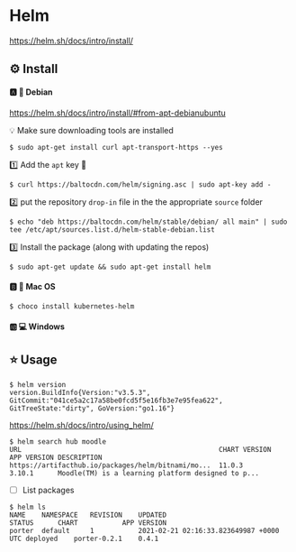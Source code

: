 # Helm

https://helm.sh/docs/intro/install/

## :gear: Install

#### :a: :penguin: Debian

https://helm.sh/docs/intro/install/#from-apt-debianubuntu

:bulb: Make sure downloading tools are installed

```
$ sudo apt-get install curl apt-transport-https --yes
```

:one: Add the `apt` key :key:

```
$ curl https://baltocdn.com/helm/signing.asc | sudo apt-key add -
```

:two: put the repository `drop-in` file in the the appropriate `source` folder

```
$ echo "deb https://baltocdn.com/helm/stable/debian/ all main" | sudo tee /etc/apt/sources.list.d/helm-stable-debian.list
```

:three: Install the package (along with updating the repos)

```
$ sudo apt-get update && sudo apt-get install helm
```

#### :b: :apple: Mac OS

```
$ choco install kubernetes-helm
```

#### :ab: :computer: Windows


## :star: Usage

```
$ helm version        
version.BuildInfo{Version:"v3.5.3", GitCommit:"041ce5a2c17a58be0fcd5f5e16fb3e7e95fea622", GitTreeState:"dirty", GoVersion:"go1.16"}
```

https://helm.sh/docs/intro/using_helm/

```
$ helm search hub moodle
URL                                               	CHART VERSION	APP VERSION	DESCRIPTION                                       
https://artifacthub.io/packages/helm/bitnami/mo...	11.0.3       	3.10.1     	Moodle(TM) is a learning platform designed to p...
```

- [ ] List packages

```
$ helm ls
NAME  	NAMESPACE	REVISION	UPDATED                                	STATUS  	CHART       	APP VERSION
porter	default  	1       	2021-02-21 02:16:33.823649987 +0000 UTC	deployed	porter-0.2.1	0.4.1      
```
